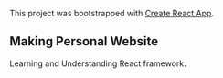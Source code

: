 This project was bootstrapped with [Create React App](https://github.com/facebook/create-react-app).

## Making Personal Website

 Learning and Understanding React framework.
